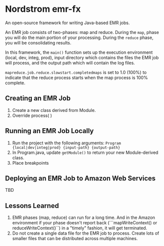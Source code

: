 # Nordstrom emr-fx
An open-source framework for writing Java-based EMR jobs.

An EMR job consists of two-phases: map and reduce. During the ```map```, phase you will do the main portion of your processing. During the ```reduce``` phase, you will be consolidating results.

In this framework, the ```main()``` function sets up the execution environment (local, dev, integ, prod), input directory which contains the files the EMR job will process, and the output path which will contain the log files.

```mapreduce.job.reduce.slowstart.completedmaps``` is set to 1.0 (100%) to indicate that the reduce process starts when the map process is 100% complete.

## Creating an EMR Job
1. Create a new class derived from Module.
1. Override process( )

## Running an EMR Job Locally
1. Run the project with the following arguments:
```Program {local|dev|integ|prod} {input-path} {output-path}```
1. In Program.java, update ```getModule()``` to return your new Module-derived class.
1. Place breakpoints

## Deploying an EMR Job to Amazon Web Services
TBD

## Lessons Learned
1. EMR phases (map, reduce) can run for a long time. And in the Amazon environment if your phase doesn't report back (```mapWriteContext() or reduceWriteContext()``) in a "timely" fashion, it will get terminated.
1. Do not create a single data file for the EMR job to process. Create lots of smaller files that can be distributed across multiple machines.